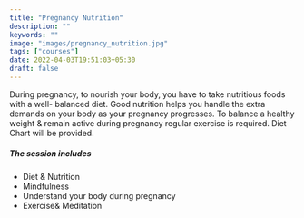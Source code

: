 ```yaml
---
title: "Pregnancy Nutrition"
description: ""
keywords: ""
image: "images/pregnancy_nutrition.jpg"
tags: ["courses"]
date: 2022-04-03T19:51:03+05:30
draft: false
---
```


During pregnancy, to nourish your body, you have to take nutritious foods with a well- balanced diet. Good nutrition helps you handle the extra demands on your body as your pregnancy progresses. To balance a healthy weight & remain active during pregnancy regular exercise is required. Diet Chart will be provided.

##### The session includes

- Diet & Nutrition
- Mindfulness
- Understand your body during pregnancy
- Exercise& Meditation
